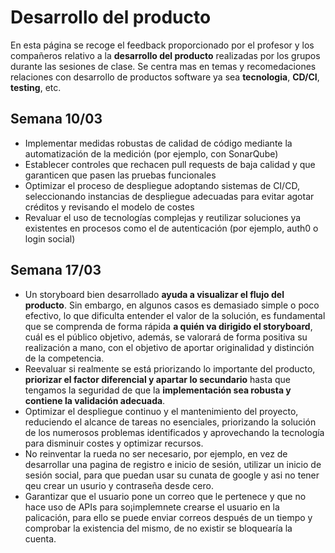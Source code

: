# Desarrollo del producto

En esta página se recoge el feedback proporcionado por el profesor y los compañeros relativo a la **desarrollo del producto** realizadas por los grupos durante las sesiones de clase. Se centra mas en temas y recomedaciones relaciones con desarrollo de productos software ya sea **tecnologia**, **CD/CI**, **testing**, etc.

## Semana 10/03
- Implementar medidas robustas de calidad de código mediante la automatización de la medición (por ejemplo, con SonarQube)
- Establecer controles que rechacen pull requests de baja calidad y que garanticen que pasen las pruebas funcionales
- Optimizar el proceso de despliegue adoptando sistemas de CI/CD, seleccionando instancias de despliegue adecuadas para evitar agotar créditos y revisando el modelo de costes
- Revaluar el uso de tecnologías complejas y reutilizar soluciones ya existentes en procesos como el de autenticación (por ejemplo, auth0 o login social)

## Semana 17/03
- Un storyboard bien desarrollado **ayuda a visualizar el flujo del producto**. Sin embargo, en algunos casos es demasiado simple o poco efectivo, lo que dificulta entender el valor de la solución, es fundamental que se comprenda de forma rápida **a quién va dirigido el storyboard**, cuál es el público objetivo, además, se valorará de forma positiva su realización a mano, con el objetivo de aportar originalidad y distinción de la competencia.
- Reevaluar si realmente se está priorizando lo importante del producto, **priorizar el factor diferencial y apartar lo secundario** hasta que tengamos la seguridad de que la **implementación sea robusta y contiene la validación adecuada**.
- Optimizar el despliegue continuo y el mantenimiento del proyecto, reduciendo el alcance de tareas no esenciales, priorizando la solución de los numerosos problemas identificados y aprovechando la tecnología para disminuir costes y optimizar recursos.
- No reinventar la rueda no ser necesario, por ejemplo, en vez de desarrollar una pagina de registro e inicio de sesión, utilizar un inicio de sesión social, para que puedan usar su cunata de google y asi no tener qeu crear un usurio y contraseña desde cero.
- Garantizar que el usuario pone un correo que le pertenece y que no hace uso de APIs para so¡implemnete crearse el usuario en la palicación, para ello se puede enviar correos después de un tiempo y comprobar la existencia del mismo, de no existir se bloquearía la cuenta.